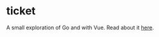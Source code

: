 # ticket
A small exploration of Go and with Vue. Read about it [here](https://ehayes.page/posts/zero-to-production/).
